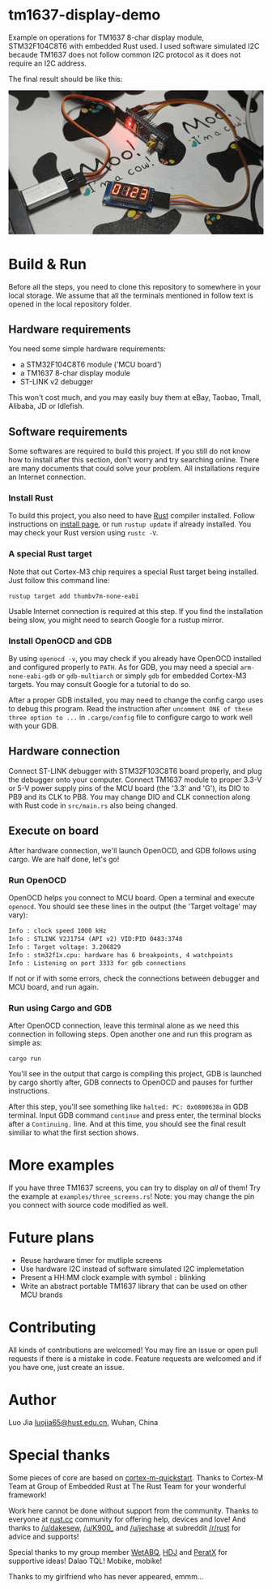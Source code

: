 # tm1637-display-demo

Example on operations for TM1637 8-char display module, STM32F104C8T6 with embedded Rust used. 
I used software simulated I2C becaude TM1637 does not follow common I2C protocol as it does not
require an I2C address.

The final result should be like this: 

![Final result](img/result.gif)

# Build & Run

Before all the steps, you need to clone this repository to somewhere in your local storage. 
We assume that all the terminals mentioned in follow text is opened in the local repository folder.

## Hardware requirements

You need some simple hardware requirements:

- a STM32F104C8T6 module ('MCU board')
- a TM1637 8-char display module
- ST-LINK v2 debugger

This won't cost much, and you may easily buy them at eBay, Taobao, Tmall, Alibaba, JD or Idlefish.

## Software requirements 

Some softwares are required to build this project. If you still do not know how to install after this 
section, don't worry and try searching online. There are many documents that could solve your problem.
All installations require an Internet connection.

### Install Rust

To build this project, you also need to have [Rust](https://rust-lang.org) compiler installed. 
Follow instructions on [install page](https://www.rust-lang.org/tools/install), or run `rustup update`
if already installed. You may check your Rust version using `rustc -V`.

### A special Rust target

Note that out Cortex-M3 chip requires a special Rust target being installed. 
Just follow this command line:

```
rustup target add thumbv7m-none-eabi
```

Usable Internet connection is required at this step. If you find the installation 
being slow, you might need to search Google for a rustup mirror.

### Install OpenOCD and GDB

By using `openocd -v`, you may check if you already have OpenOCD installed and configured
properly to `PATH`. As for GDB, you may need a special `arm-none-eabi-gdb` or `gdb-multiarch`
or simply `gdb` for embedded Cortex-M3 targets. You may consult Google for a tutorial to do so.

After a proper GDB installed, you may need to change the config cargo uses to debug this program.
Read the instruction after `uncomment ONE of these three option to ...` in `.cargo/config` file 
to configure cargo to work well with your GDB.

## Hardware connection

Connect ST-LINK debugger with STM32F103C8T6 board properly, and plug the debugger onto your 
computer. Connect TM1637 module to proper 3.3-V or 5-V power supply pins of the MCU board
(the '3.3' and 'G'), its DIO to PB9 and its CLK to PB8. 
You may change DIO and CLK connection along with Rust code in `src/main.rs` also being changed.

## Execute on board

After hardware connection, we'll launch OpenOCD, and GDB follows using cargo. 
We are half done, let's go!

### Run OpenOCD

OpenOCD helps you connect to MCU board. Open a terminal and execute `openocd`. 
You should see these lines in the output (the 'Target voltage' may vary):

```
Info : clock speed 1000 kHz
Info : STLINK V2J17S4 (API v2) VID:PID 0483:3748
Info : Target voltage: 3.206829 
Info : stm32f1x.cpu: hardware has 6 breakpoints, 4 watchpoints
Info : Listening on port 3333 for gdb connections
```

If not or if with some errors, check the connections between debugger and MCU board, and run again.

### Run using Cargo and GDB

After OpenOCD connection, leave this terminal alone as we need this connection in following steps. 
Open another one and run this program as simple as:

```
cargo run
```

You'll see in the output that cargo is compiling this project, GDB is launched by cargo shortly after, 
GDB connects to OpenOCD and pauses for further instructions. 

After this step, you'll see something like `halted: PC: 0x0800638a` in GDB terminal. Input GDB
command `continue` and press enter, the terminal blocks after a `Continuing.` line. And at 
this time, you should see the final result similiar to what the first section shows.

# More examples

If you have three TM1637 screens, you can try to display on *all* of them! Try the example at 
`examples/three_screens.rs`! Note: you may change the pin you connect with source code modified
as well.

# Future plans

- Reuse hardware timer for mutliple screens
- Use hardware I2C instead of software simulated I2C implemetation
- Present a HH:MM clock example with symbol `:` blinking
- Write an abstract portable TM1637 library that can be used on other MCU brands

# Contributing

All kinds of contributions are welcomed! You may fire an issue or open pull requests if there is a 
mistake in code. Feature requests are welcomed and if you have one, just create an issue.

# Author

Luo Jia <luojia65@hust.edu.cn>, Wuhan, China 

# Special thanks

Some pieces of core are based on [cortex-m-quickstart](https://github.com/rust-embedded/cortex-m-quickstart).
Thanks to Cortex-M Team at Group of Embedded Rust at The Rust Team for your wonderful framework!

Work here cannot be done without support from the community. 
Thanks to everyone at [rust.cc](http://rust.cc) community for offering help, devices and love!
And thanks to [/u/dakesew](http://reddit.com/u/dakesew), [/u/K900_](http://reddit.com/u/K900_)
and [/u/jechase](http://reddit.com/u/jechase) at subreddit [/r/rust](http://reddit.com/r/rust) 
for advice and supports!

Special thanks to my group member [WetABQ](http://github.com/WetABQ), [HDJ](http://github.com/ChinaHDJ)
and [PeratX](http://github.com/PeratX) for supportive ideas! Dalao TQL! Mobike, mobike!

Thanks to my girlfriend who has never appeared, emmm...

